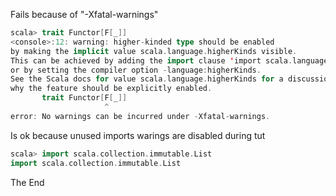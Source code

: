 
Fails because of "-Xfatal-warnings"

```scala
scala> trait Functor[F[_]]
<console>:12: warning: higher-kinded type should be enabled
by making the implicit value scala.language.higherKinds visible.
This can be achieved by adding the import clause 'import scala.language.higherKinds'
or by setting the compiler option -language:higherKinds.
See the Scala docs for value scala.language.higherKinds for a discussion
why the feature should be explicitly enabled.
       trait Functor[F[_]]
                     ^
error: No warnings can be incurred under -Xfatal-warnings.
```

Is ok because unused imports warings are disabled during tut

```scala
scala> import scala.collection.immutable.List
import scala.collection.immutable.List
```

The End

